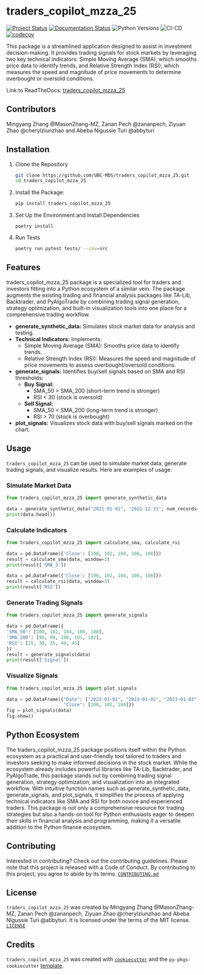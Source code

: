 # traders_copilot_mzza_25

[![Project Status](https://www.repostatus.org/badges/latest/active.svg)](https://www.repostatus.org/#active)
[![Documentation Status](https://readthedocs.org/projects/traders-copilot-mzza-25/badge/?version=latest)](https://traders-copilot-mzza-25.readthedocs.io/en/latest/?badge=latest)
![Python Versions](https://img.shields.io/pypi/pyversions/traders-copilot-mzza-25)
![CI-CD](https://github.com/UBC-MDS/traders-copilot-mzza-25/actions/workflows/ci-cd.yml/badge.svg)
[![codecov](https://codecov.io/github/UBC-MDS/traders-copilot-mzza-25/graph/badge.svg?token=bVVFkdjNRG)](https://codecov.io/github/UBC-MDS/traders-copilot-mzza-25)

This package is a streamlined application designed to assist in investment decision-making. It provides trading signals for stock markets by leveraging two key technical indicators: Simple Moving Average (SMA), which smooths price data to identify trends, and Relative Strength Index (RSI), which measures the speed and magnitude of price movements to determine overbought or oversold conditions.

Link to ReadTheDocs: [traders_copilot_mzza_25](https://traders-copilot-mzza-25.readthedocs.io/en/latest/)

## Contributors

Mingyang Zhang @MasonZhang-MZ, Zanan Pech @zananpech, Ziyuan Zhao @cherylziunzhao and Abeba Nigussie Turi @abbyturi

## Installation

1.  Clone the Repository

    ```sh
    git clone https://github.com/UBC-MDS/traders_copilot_mzza_25.git
    cd traders_copilot_mzza_25
    ```

2.  Install the Package:

    ```sh
    pip install traders_copilot_mzza_25
    ```

3.  Set Up the Environment and Install Dependencies

    ```shell
    poetry install
    ```

4.  Run Tests

    ```sh
    poetry run pytest tests/ --cov=src
    ```

## Features

traders_copilot_mzza_25 package is a specialized tool for traders and investors fitting into a Python ecosystem of a similar vein. The package augments the existing trading and financial analysis packages like TA-Lib, Backtrader, and PyAlgoTrade by combining trading signal generation, strategy optimization, and built-in visualization tools into one place for a comprehensive trading workflow.

- **generate_synthetic_data:** Simulates stock market data for analysis and testing.
- **Technical Indicators:** Implements:
  - Simple Moving Average (SMA): Smooths price data to identify trends.
  - Relative Strength Index (RSI): Measures the speed and magnitude of price movements to assess overbought/oversold conditions.
- **generate_signals:** Identifies buy/sell signals based on SMA and RSI thresholds:
  - **Buy Signal:**
    - SMA_50 \> SMA_200 (short-term trend is stronger)
    - RSI \< 30 (stock is oversold)
  - **Sell Signal:**
    - SMA_50 \< SMA_200 (long-term trend is stronger)
    - RSI \> 70 (stock is overbought)
- **plot_signals:** Visualizes stock data with buy/sell signals marked on the chart.

## Usage

`traders_copilot_mzza_25` can be used to simulate market data, generate trading signals, and visualize results. Here are examples of usage:

### Simulate Market Data

```python
from traders_copilot_mzza_25 import generate_synthetic_data

data = generate_synthetic_data("2021-01-01", "2021-12-31", num_records=252, seed=40)
print(data.head())
```

### Calculate Indicators

```python
from traders_copilot_mzza_25 import calculate_sma, calculate_rsi

data = pd.DataFrame({'Close': [100, 102, 104, 106, 108]})
result = calculate_sma(data, window=3)
print(result['SMA_3'])

data = pd.DataFrame({'Close': [100, 102, 104, 106, 108]})
result = calculate_rsi(data, window=3)
print(result['RSI'])
```

### Generate Trading Signals

```python
from traders_copilot_mzza_25 import generate_signals

data = pd.DataFrame({
'SMA_50': [100, 102, 104, 106, 108],
'SMA_200': [98, 99, 100, 101, 102],
'RSI': [25, 30, 35, 40, 45]
})
result = generate_signals(data)
print(result['Signal'])
```

### Visualize Signals

```python
from traders_copilot_mzza_25 import plot_signals

data = pd.DataFrame({"Date": ["2023-01-01", "2023-01-02", "2023-01-03"],
                     "Close": [100, 102, 104]})
fig = plot_signals(data)
fig.show()
```

## Python Ecosystem

The traders_copilot_mzza_25 package positions itself within the Python ecosystem as a practical and user-friendly tool tailored to traders and investors seeking to make informed decisions in the stock market. While the ecosystem already includes powerful libraries like TA-Lib, Backtrader, and PyAlgoTrade, this package stands out by combining trading signal generation, strategy optimization, and visualization into an integrated workflow. With intuitive function names such as generate_synthetic_data, generate_signals, and plot_signals, it simplifies the process of applying technical indicators like SMA and RSI for both novice and experienced traders. This package is not only a comprehensive resource for trading strategies but also a hands-on tool for Python enthusiasts eager to deepen their skills in financial analysis and programming, making it a versatile addition to the Python finance ecosystem.

## Contributing

Interested in contributing? Check out the contributing guidelines. Please note that this project is released with a Code of Conduct. By contributing to this project, you agree to abide by its terms.
[`CONTRIBUTING.md`](https://github.com/UBC-MDS/traders_copilot_mzza_25/blob/main/CONTRIBUTING.md)

## License

`traders_copilot_mzza_25` was created by Mingyang Zhang @MasonZhang-MZ, Zanan Pech @zananpech, Ziyuan Zhao @cherylziunzhao and Abeba Nigussie Turi @abbyturi. It is licensed under the terms of the MIT license.
[`LICENSE`](https://github.com/UBC-MDS/traders_copilot_mzza_25/blob/main/LICENSE)

## Credits

`traders_copilot_mzza_25` was created with [`cookiecutter`](https://cookiecutter.readthedocs.io/en/latest/) and the `py-pkgs-cookiecutter` [template](https://github.com/py-pkgs/py-pkgs-cookiecutter).
